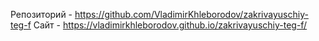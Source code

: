 Репозиторий - https://github.com/VladimirKhleborodov/zakrivayuschiy-teg-f
Сайт - https://vladimirkhleborodov.github.io/zakrivayuschiy-teg-f/